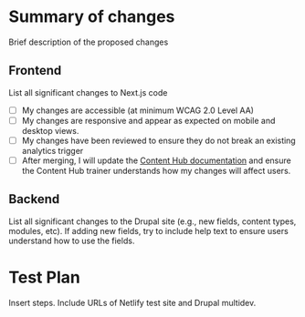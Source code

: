 # Summary of changes
Brief description of the proposed changes

## Frontend
List all significant changes to Next.js code

- [ ] My changes are accessible (at minimum WCAG 2.0 Level AA)
- [ ] My changes are responsive and appear as expected on mobile and desktop views.
- [ ] My changes have been reviewed to ensure they do not break an existing analytics trigger
- [ ] After merging, I will update the [Content Hub documentation](https://uoguelphca.sharepoint.com/sites/UniversityContentHubInformationGroup) and ensure the Content Hub trainer understands how my changes will affect users.

## Backend
List all significant changes to the Drupal site (e.g., new fields, content types, modules, etc). If adding new fields, try to include help text to ensure users understand how to use the fields.

# Test Plan

Insert steps. Include URLs of Netlify test site and Drupal multidev.